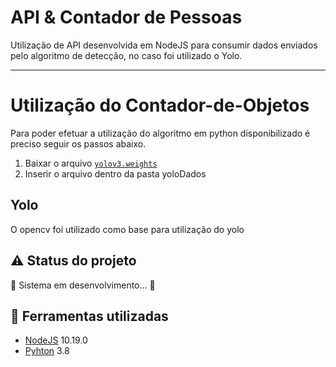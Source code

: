 # API & Contador de Pessoas
Utilização de API desenvolvida em NodeJS para consumir dados enviados pelo algoritmo de detecção, no caso foi utilizado o Yolo.

---

# Utilização do Contador-de-Objetos
Para poder efetuar a utilização do algoritmo em python disponibilizado é preciso seguir os passos abaixo.  

 1. Baixar o arquivo [`yolov3.weights`](https://pjreddie.com/media/files/yolov3.weights)  
 2. Inserir o arquivo dentro da pasta yoloDados  

## Yolo
O opencv foi utilizado como base para utilização do yolo


## :warning: Status do projeto 
:construction: Sistema em desenvolvimento... :construction:  


## :rocket: Ferramentas utilizadas
- [NodeJS](https://nodejs.org/en/) 10.19.0
- [Pyhton](https://www.python.org/) 3.8
 
